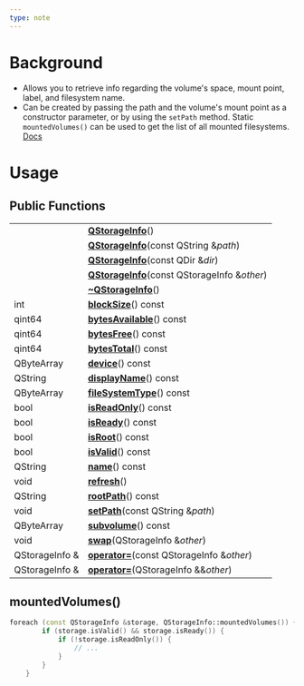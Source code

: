```yaml
---
type: note
---
```

# Background
- Allows you to retrieve info regarding the volume's space, mount point, label, and filesystem name. 
- Can be created by passing the path and the volume's mount point as a constructor parameter, or by using the `setPath` method. Static `mountedVolumes()` can be used to get the list of all mounted filesystems. 
[Docs](https://doc.qt.io/qt-6/qstorageinfo.html)
# Usage

## Public Functions[](https://doc.qt.io/qt-6/qstorageinfo.html#public-functions "Direct link to this headline")

|   |   |
|---|---|
||**[QStorageInfo](https://doc.qt.io/qt-6/qstorageinfo.html#QStorageInfo)**()|
||**[QStorageInfo](https://doc.qt.io/qt-6/qstorageinfo.html#QStorageInfo-1)**(const QString &_path_)|
||**[QStorageInfo](https://doc.qt.io/qt-6/qstorageinfo.html#QStorageInfo-2)**(const QDir &_dir_)|
||**[QStorageInfo](https://doc.qt.io/qt-6/qstorageinfo.html#QStorageInfo-3)**(const QStorageInfo &_other_)|
||**[~QStorageInfo](https://doc.qt.io/qt-6/qstorageinfo.html#dtor.QStorageInfo)**()|
|int|**[blockSize](https://doc.qt.io/qt-6/qstorageinfo.html#blockSize)**() const|
|qint64|**[bytesAvailable](https://doc.qt.io/qt-6/qstorageinfo.html#bytesAvailable)**() const|
|qint64|**[bytesFree](https://doc.qt.io/qt-6/qstorageinfo.html#bytesFree)**() const|
|qint64|**[bytesTotal](https://doc.qt.io/qt-6/qstorageinfo.html#bytesTotal)**() const|
|QByteArray|**[device](https://doc.qt.io/qt-6/qstorageinfo.html#device)**() const|
|QString|**[displayName](https://doc.qt.io/qt-6/qstorageinfo.html#displayName)**() const|
|QByteArray|**[fileSystemType](https://doc.qt.io/qt-6/qstorageinfo.html#fileSystemType)**() const|
|bool|**[isReadOnly](https://doc.qt.io/qt-6/qstorageinfo.html#isReadOnly)**() const|
|bool|**[isReady](https://doc.qt.io/qt-6/qstorageinfo.html#isReady)**() const|
|bool|**[isRoot](https://doc.qt.io/qt-6/qstorageinfo.html#isRoot)**() const|
|bool|**[isValid](https://doc.qt.io/qt-6/qstorageinfo.html#isValid)**() const|
|QString|**[name](https://doc.qt.io/qt-6/qstorageinfo.html#name)**() const|
|void|**[refresh](https://doc.qt.io/qt-6/qstorageinfo.html#refresh)**()|
|QString|**[rootPath](https://doc.qt.io/qt-6/qstorageinfo.html#rootPath)**() const|
|void|**[setPath](https://doc.qt.io/qt-6/qstorageinfo.html#setPath)**(const QString &_path_)|
|QByteArray|**[subvolume](https://doc.qt.io/qt-6/qstorageinfo.html#subvolume)**() const|
|void|**[swap](https://doc.qt.io/qt-6/qstorageinfo.html#swap)**(QStorageInfo &_other_)|
|QStorageInfo &|**[operator=](https://doc.qt.io/qt-6/qstorageinfo.html#operator-eq)**(const QStorageInfo &_other_)|
|QStorageInfo &|**[operator=](https://doc.qt.io/qt-6/qstorageinfo.html#operator-eq-1)**(QStorageInfo &&_other_)|

## mountedVolumes()
```cpp
foreach (const QStorageInfo &storage, QStorageInfo::mountedVolumes()) {
        if (storage.isValid() && storage.isReady()) {
            if (!storage.isReadOnly()) {
                // ...
            }
        }
    }
```